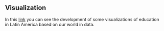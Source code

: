 ## Visualization

In this [link](https://migue-08.github.io/Education/) you can see the development of some visualizations of education in Latin America based on our world in data.
